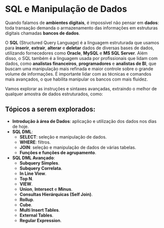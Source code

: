 # SQL e Manipulação de Dados

Quando falamos de **ambientes digitais**, é impossível não pensar em **dados**: toda transação demanda o armazenamento das informações em estruturas digitais chamadas **bancos de dados**.

O **SQL** (Structured Query Language) é a linguagem estruturada que usamos para **inserir**, **extrair**, **alterar** e **deletar** dados de diversas bases de dados, utilizando fornecedores como **Oracle**, **MySQL** e **MS SQL Server**. Além disso, o SQL também é a linguagem usada por profissionais que lidam com dados, como **analistas financeiros**, **programadores** e **analistas de BI**, que buscam uma manipulação mais refinada e maior controle sobre o grande volume de informações. É importante lidar com as técnicas e comandos mais avançados, o que habilita manipular os bancos com mais fluidez.

Vamos explorar as instruções e sintaxes avançadas, extraindo o melhor de qualquer amostra de dados estruturados, como:

## Tópicos a serem explorados:

- **Introdução à área de Dados**: aplicação e utilização dos dados nos dias de hoje.
- **SQL DML**:
  - **SELECT**: seleção e manipulação de dados.
  - **WHERE**: filtros.
  - **JOIN**: seleção e manipulação de dados de várias tabelas.
  - **Funções e funções de agrupamento**.
- **SQL DML Avançado**:
  - **Subquery Simples**.
  - **Subquery Correlata**.
  - **In Line View**.
  - **Top N**.
  - **VIEW**.
  - **Union**, **Intersect** e **Minus**.
  - **Consultas Hierárquicas (Self Join)**.
  - **Rollup**.
  - **Cube**.
  - **Multi Insert Tables**.
  - **External Tables**.
  - **Regular Expression**.
